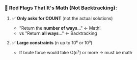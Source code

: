 ### 🚩 Red Flags That It's Math (Not Backtracking):

1. ✅ **Only asks for COUNT** (not the actual solutions)
   - "Return the **number of ways**..." ← Math!
   - vs "Return **all ways**..." ← Backtracking

2. ✅ **Large constraints** (n up to 10⁶ or 10⁹)
   - If brute force would take O(n²) or more → must be math
